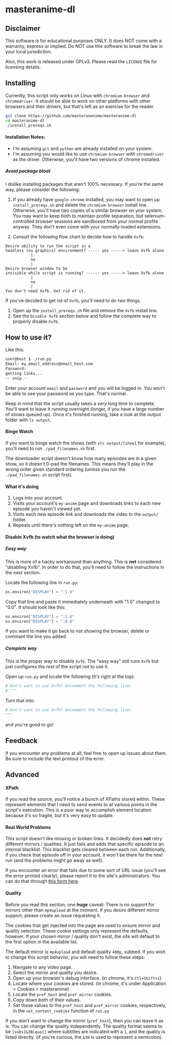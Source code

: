# masteranime-dl

## Disclaimer

This software is for educational purposes ONLY.
It does NOT come with a warranty, express or implied.
Do NOT use this software to break the law in your local jurisdiction.

Also, this work is released under GPLv3.
Please read the `LICENSE` file for licensing details.


## Installing

Currently, this script only works on Linux with `chromium-browser` and `chromedriver`.
It should be able to work on other platforms with other browsers and their drivers,
but that's left as an exercise for the reader.

```bash
git clone https://github.com/masteranonime/masteranime-dl
cd masteranime-dl
./install_prereqs.sh
```


#### Installation Notes:

* I'm assuming `git` and `python` are already installed on your system.
* I'm assuming you would like to use `chromium-browser` with `chromedriver` as the driver.
Otherwise, you'll have two versions of chrome installed.

##### Avoid package bloat

I dislike installing packages that aren't 100% necessary.
If you're the same way, please consider the following:

1. If you already have `google-chrome` installed,
you may want to open up `install_prereqs.sh` and delete the `chromium-browser` install line.
Otherwise, you'll have two copies of a similar browser on your system.
You may want to keep both to maintain profile separation,
but selenium-controlled browser sessions are sandboxed from your normal profile anyway.
They don't even come with your normally-loaded extensions.

1. Consult the following flow chart to decide how to handle `Xvfb`:

```
Desire ability to run the script in a
headless (no graphics) environment? ----- yes -----> leave Xvfb alone
           |
           no
           |
Desire browser window to be
invisible while script is running? ------ yes -----> leave Xvfb alone
           |
           no
           |
You don't need Xvfb. Get rid of it.
```

If you've decided to get rid of `Xvfb`, you'll need to do two things.

1. Open up the `install_prereqs.sh` file and remove the `Xvfb` install line.
1. See the `Disable Xvfb` section below and follow the complete way to properly disable `Xvfb`.


## How to use it?

Like this:

```bash
user@host $ ./run.py
Email: my_email_address@email_host.com
Password: 
getting links...
-- snip --
```

Enter your account `email` and `password` and you will be logged in.
You won't be able to see your password as you type.
That's normal.

Keep in mind that the script usually takes a *very* long time to complete.
You'll want to leave it running overnight (longer, if you have a large number of shows queued up).
Once it's finished running, take a look at the output folder with `ls output`.


#### Binge Watch

If you want to binge watch the shows (with `vlc output/[show]` for example),
you'll need to run `./pad_filenames.sh` first.

The downloader script doesn't know how many episodes are in a given show,
so it doesn't 0-pad the filenames.
This means they'll play in the wrong order given standard ordering
(unless you run the `./pad_filenames.sh` script first).


#### What it's doing

1. Logs into your account.
1. Visits your account's `my-anime` page and downloads links to each new episode you haven't viewed yet.
1. Visits each new episode link and downloads the video to the `output/` folder.
1. Repeats until there's nothing left on the `my-anime` page.


#### Disable Xvfb (to watch what the browser is doing)

##### Easy way

This is more of a hacky workaround than anything.
This is **not** considered "disabling Xvfb".
In order to do that, you'll need to follow the instructions in the next section.

Locate the following line in `run.py`:

```python
os.environ["DISPLAY"] = ":1.0"
```

Copy that line and paste it immediately underneath with "1.0" changed to "0.0".
It should look like this:

```python
os.environ["DISPLAY"] = ":1.0"
os.environ["DISPLAY"] = ":0.0"
```

If you want to make it go back to not showing the browser,
delete or comment the line you added.


##### Complete way

This is the proper way to disable `Xvfb`.
The "easy way" still runs `Xvfb` but just configures the rest of the script not to use it.

Open up `run.py` and locate the following (it's right at the top):

```python
# Don't want to use Xvfb? Uncomment the following line:
# """
```

Turn that into:


```python
# Don't want to use Xvfb? Uncomment the following line:
"""
```

and you're good to go!


## Feedback

If you encounter any problems at all, feel free to open up issues about them.
Be sure to include the text printout of the error.


## Advanced

#### XPath

If you read the source, you'll notice a bunch of XPaths stored within.
These represent elements that I need to send events to at various points in the script's execution.
This is a poor way to accomplish element location because it's so fragile,
but it's very easy to update.


#### Real World Problems

This script doesn't like missing or broken links.
It decidedly does **not** retry different mirrors / qualities.
It just fails and adds that specific episode to an internal blacklist.
This blacklist gets cleared between each run.
Additionally, if you check that episode off in your account,
it won't be there for the next run (and the problems might go away as well).

If you encounter an error that fails due to some sort of URL issue
(you'll see the error printed clearly),
please report it to the site's administrators.
You can do that through [this form here](https://docs.google.com/forms/d/e/1FAIpQLSfGfBZY_y4bvXVxHmb7pTpk2DL_DoHaEgiOMXXHMIMqIiiPxA/viewform?c=0&w=1&usp=send_form).


#### Quality

Before you read this section, one **huge** caveat:
There is no support for mirrors other than `mp4upload` at the moment.
If you desire different mirror support, please create an issue requesting it.

The cookies that get injected into the page are used to ensure mirror and quality selection.
These cookie settings only represent the defaults, however.
If your chosen mirror / quality don't exist, the site will default to the first option in the available list.

The default mirror is `mp4upload` and default quality `480p`, subbed.
If you wish to change this script behavior, you will need to follow these steps:

1. Navigate to any video page.
1. Select the mirror and quality you desire.
1. Open up your browser's debug interface. (in chrome, it's `Ctl+Shift+i`)
1. Locate where your cookies are stored. (in chrome, it's under Application > Cookies > masteranime)
1. Locate the `pref_host` and `pref_mirror` cookies.
1. Copy down both of their values.
1. Set these values to the `pref_host` and `pref_mirror` cookies, respectively, in the `set_content_cookies` function of `run.py`

If you don't want to change the mirror (`pref_host`), then you can leave it as is.
You can change the quality independently.
The quality format seems to be `[subs]&3B[qual]` where subtitles are indicated with a `1`, and the quality is listed directly.
(if you're curious, the `&3B` is used to represent a semicolon).


